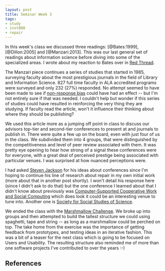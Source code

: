 ```yaml
---
layout: post
title: Seminar Week 3
tags:
- study
- inst888
- repair
---
```


In this week's class we discussed three readings: [@Bates:1999], [@Dillon:2005] and [@Manzari:2013]. This was our last general set of readings about information science before diving into some of the specialized areas. I wrote about my reaction to Bates over in [Red Thread]. 

The Manzari piece continues a series of studies that started in 1985, surveying faculty about the most prestigious journals in the field of Library and Information Science. 827 full time faculty in ALA accredited programs were surveyed and only 232 (27%) responded. No attempt seemed to have been made to see if [non-response bias] could have had an effect -- but I'm not entirely sure if that was needed. I couldn't help but wonder if this series of studies could have resulted in reinforcing the very thing they are studying. If faculty read the article, won't it influence their thinking about where they should be publishing?

We used this article more as a jumping off point in class to discuss our advisors top-tier and second-tier conferences to present at and journals to publish in. There were quite a few up on the board, even with just four of us in the class. We subdivided them into 4 groups, that were distinguished by the competitiveness and level of peer review associated with them. It was pretty eye opening to hear how strong of a signal these conferences were for everyone, with a great deal of perceived prestige being associated with particular venues. I was surprised at how nuanced perceptions were. 

I had asked [Steven Jackson] for his ideas about conferences since I'm hoping to continue his line of research about repair in my own initial work (more about that in another post shortly). I won't detail his response here (since I didn't ask to do that) but the one conference I learned about that I didn't know about previously was [Computer-Supported Cooperative Work and Social Computing][CSCW] which does look it could be an interesting venue to tune into. Another one is [Society for Social Studies of Science][4S].

We ended the class with the [Marshmallow Challenge]. We broke up into groups and then attempted to build the tallest structure we could using spaghetti, tape and string -- as long as a marshmallow could be perched on top. The take home from the exercise was the importance of getting feedback from prototypes, and testing ideas in an iterative fashion. This was a bit of a teaser for the next class which is going to be focused on Users and Usability. The resulting structure also reminded me of more than one software projects I've contributed to over the years :-)

## References

[Red Thread]: http://inkdroid.org/2015/09/12/red-thread/
[non-response bias]: https://en.wikipedia.org/wiki/Non-response_bias
[Steven Jackson]: http://sjackson.infosci.cornell.edu/
[CSCW]: http://cscw.acm.org/
[4S]: http://4sonline.org/
[Marshmallow Challenge]: http://marshmallowchallenge.com/Welcome.html
